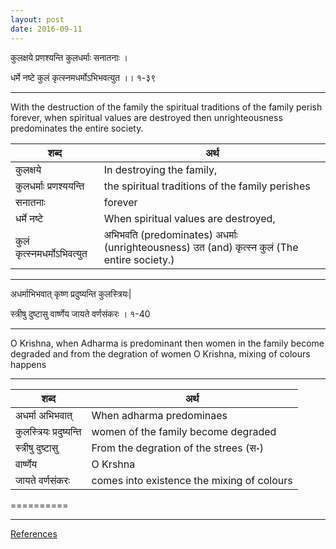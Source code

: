 ```yaml
---
layout: post
date: 2016-09-11
---
```


कुलक्षये प्रणश्यन्ति कुलधर्माः सनातनाः ।

 धर्मे नष्टे कुलं कृत्स्नमधर्मोऽभिभवत्युत ।। १-३९


-----

With the destruction of the family the spiritual traditions of the family perish forever, when spiritual values are destroyed then unrighteousness predominates the entire society.

|शब्द|  अर्थ |
|---|---|
| कुलक्षये  | In destroying the family, |
| कुलधर्माः प्रणश्ययन्ति | the spiritual traditions of the family perishes|
| सनातनाः | forever|
|धर्मे नष्टे  | When spiritual values are destroyed, |
| कुलं कृत्स्नमधर्मोऽभिवत्युत  | अभिभवति (predominates) अधर्माः (unrighteousness) उत (and) कृत्स्न  कुलं (The entire society.)  |


-----



अधर्माभिभवात् कृष्ण प्रदुष्यन्ति कुलस्त्रियः|

स्त्रीषु दुष्टासु वार्ष्णेय जायते वर्णसंकरः । १-40

----

O Krishna, when Adharma is predominant then women in the family become degraded and from the degration of women O Krishna, mixing of colours happens

-----

|शब्द|  अर्थ |
|---|---|
| अधर्मा अभिभवात् |When adharma predominaes |
|कुलस्त्रियः प्रदुष्यन्ति| women of the family become degraded|
| स्त्रीषु दुष्टासु | From the degration of the strees (स॰)|
| वार्ष्णेय | O Krshna|
| जायते वर्णसंकरः | comes into existence the mixing of colours|


==========


----



[References](http://www.bhagavad-gita.org/Gita/verse-01-31.html)

